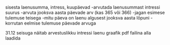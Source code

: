 sisesta laenusumma, intress, kuupäevad
-arvutada laenusummast intressi suurus
-arvuta jooksva aasta päevade arv (kas 365 või 366)
-jagan esimese tulemuse teisega
-mitu päeva on laenu algusest jooksva aasta lõpuni
-korrutan eelmise tulemuse päevade arvuga

31.12 seisuga näitab arvestuslikku intressi
laenu graafik pdf failina alla laadida
